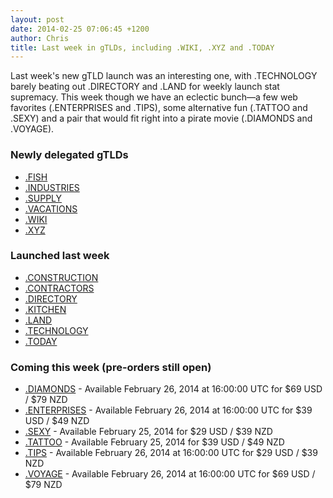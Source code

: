 ```yaml
---
layout: post
date: 2014-02-25 07:06:45 +1200
author: Chris
title: Last week in gTLDs, including .WIKI, .XYZ and .TODAY
---
```


<!-- excerpt -->

Last week's new gTLD launch was an interesting one, with .TECHNOLOGY barely beating out .DIRECTORY and .LAND for weekly launch stat supremacy. This week though we have an eclectic bunch—a few web favorites (.ENTERPRISES and .TIPS), some alternative fun (.TATTOO and .SEXY) and a pair that would fit right into a pirate movie (.DIAMONDS and .VOYAGE).

<!-- /excerpt -->

### Newly delegated gTLDs

+ [.FISH](https://iwantmyname.com/domains/dot-fish)
+ [.INDUSTRIES](https://iwantmyname.com/domains/dot-industries)
+ [.SUPPLY](https://iwantmyname.com/domains/dot-supply)
+ [.VACATIONS](https://iwantmyname.com/domains/dot-vacations)
+ [.WIKI](https://iwantmyname.com/domains/dot-wiki)
+ [.XYZ](https://iwantmyname.com/domains/dot-xyz)

### Launched last week

+ [.CONSTRUCTION](https://iwantmyname.com/domains/dot-construction)
+ [.CONTRACTORS](https://iwantmyname.com/domains/dot-contractors)
+ [.DIRECTORY](https://iwantmyname.com/domains/dot-directory)
+ [.KITCHEN](https://iwantmyname.com/domains/dot-kitchen)
+ [.LAND](https://iwantmyname.com/domains/dot-land)
+ [.TECHNOLOGY](https://iwantmyname.com/domains/dot-technology)
+ [.TODAY](https://iwantmyname.com/domains/dot-today)

### Coming this week (pre-orders still open)

+ [.DIAMONDS](https://iwantmyname.com/domains/dot-diamonds) - Available February 26, 2014 at 16:00:00 UTC for $69 USD / $79 NZD
+ [.ENTERPRISES](https://iwantmyname.com/domains/dot-enterprises) - Available February 26, 2014 at 16:00:00 UTC for $39 USD / $49 NZD
+ [.SEXY](https://iwantmyname.com/domains/dot-sexy) - Available February 25, 2014 for $29 USD / $39 NZD
+ [.TATTOO](https://iwantmyname.com/domains/dot-tattoo) - Available February 25, 2014 for $39 USD / $49 NZD
+ [.TIPS](https://iwantmyname.com/domains/dot-tips) - Available February 26, 2014 at 16:00:00 UTC for $29 USD / $39 NZD
+ [.VOYAGE](https://iwantmyname.com/domains/dot-voyage) - Available February 26, 2014 at 16:00:00 UTC for $69 USD / $79 NZD


